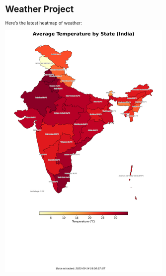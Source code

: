 # Weather Project

Here’s the latest heatmap of weather:

![India Heatmap](docs/assets/india_heatmap.png?v=C6A508)
